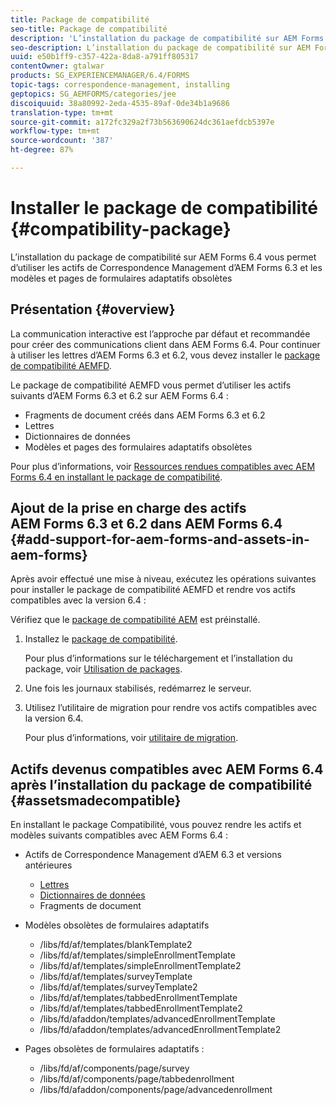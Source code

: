 ```yaml
---
title: Package de compatibilité
seo-title: Package de compatibilité
description: 'L’installation du package de compatibilité sur AEM Forms 6.4 vous permet d’utiliser les actifs de Correspondence Management d’AEM Forms 6.3 et les modèles et pages de formulaires adaptatifs obsolètes '
seo-description: L’installation du package de compatibilité sur AEM Forms 6.4 vous permet d’utiliser les actifs de Correspondence Management d’AEM Forms 6.3 et les modèles et pages de formulaires adaptatifs obsolètes
uuid: e50b1ff9-c357-422a-8da8-a791ff805317
contentOwner: gtalwar
products: SG_EXPERIENCEMANAGER/6.4/FORMS
topic-tags: correspondence-management, installing
geptopics: SG_AEMFORMS/categories/jee
discoiquuid: 38a80992-2eda-4535-89af-0de34b1a9686
translation-type: tm+mt
source-git-commit: a172fc329a2f73b563690624dc361aefdcb5397e
workflow-type: tm+mt
source-wordcount: '387'
ht-degree: 87%

---
```



# Installer le package de compatibilité {#compatibility-package}

L’installation du package de compatibilité sur AEM Forms 6.4 vous permet d’utiliser les actifs de Correspondence Management d’AEM Forms 6.3 et les modèles et pages de formulaires adaptatifs obsolètes

## Présentation {#overview}

La communication interactive est l’approche par défaut et recommandée pour créer des communications client dans AEM Forms 6.4. Pour continuer à utiliser les lettres d’AEM Forms 6.3 et 6.2, vous devez installer le [package de compatibilité AEMFD](https://www.adobeaemcloud.com/content/marketplace/marketplaceProxy.html?packagePath=/content/companies/public/adobe/packages/cq640/fd/AEM-FORMS-6.4-COMPAT).

Le package de compatibilité AEMFD vous permet d’utiliser les actifs suivants d’AEM Forms 6.3 et 6.2 sur AEM Forms 6.4 :

* Fragments de document créés dans AEM Forms 6.3 et 6.2
* Lettres
* Dictionnaires de données
* Modèles et pages des formulaires adaptatifs obsolètes

Pour plus d’informations, voir [Ressources rendues compatibles avec AEM Forms 6.4 en installant le package de compatibilité](/help/forms/using/compatibility-package.md#assetsmadecompatible).

## Ajout de la prise en charge des actifs AEM Forms 6.3 et 6.2 dans AEM Forms 6.4 {#add-support-for-aem-forms-and-assets-in-aem-forms}

Après avoir effectué une mise à niveau, exécutez les opérations suivantes pour installer le package de compatibilité AEMFD et rendre vos actifs compatibles avec la version 6.4 :

Vérifiez que le [package de compatibilité AEM](/help/sites-deploying/backward-compatibility.md) est préinstallé.

1. Installez le [package de compatibilité](https://www.adobeaemcloud.com/content/marketplace/marketplaceProxy.html?packagePath=/content/companies/public/adobe/packages/cq640/fd/AEM-FORMS-6.4-COMPAT).

   Pour plus d’informations sur le téléchargement et l’installation du package, voir [Utilisation de packages](/help/sites-administering/package-manager.md).

1. Une fois les journaux stabilisés, redémarrez le serveur.
1. Utilisez l’utilitaire de migration pour rendre vos actifs compatibles avec la version 6.4.

   Pour plus d’informations, voir [utilitaire de migration](/help/forms/using/migration-utility.md).

## Actifs devenus compatibles avec AEM Forms 6.4 après l’installation du package de compatibilité {#assetsmadecompatible}

En installant le package Compatibilité, vous pouvez rendre les actifs et modèles suivants compatibles avec AEM Forms 6.4 :

* Actifs de Correspondence Management d’AEM 6.3 et versions antérieures

   * [Lettres](/help/forms/using/create-letter.md)
   * [Dictionnaires de données](/help/forms/using/data-dictionary.md)
   * Fragments de document

* Modèles obsolètes de formulaires adaptatifs

   * /libs/fd/af/templates/blankTemplate2
   * /libs/fd/af/templates/simpleEnrollmentTemplate
   * /libs/fd/af/templates/simpleEnrollmentTemplate2
   * /libs/fd/af/templates/surveyTemplate
   * /libs/fd/af/templates/surveyTemplate2
   * /libs/fd/af/templates/tabbedEnrollmentTemplate
   * /libs/fd/af/templates/tabbedEnrollmentTemplate2
   * /libs/fd/afaddon/templates/advancedEnrollmentTemplate
   * /libs/fd/afaddon/templates/advancedEnrollmentTemplate2

* Pages obsolètes de formulaires adaptatifs :

   * /libs/fd/af/components/page/survey
   * /libs/fd/af/components/page/tabbedenrollment
   * /libs/fd/afaddon/components/page/advancedenrollment


